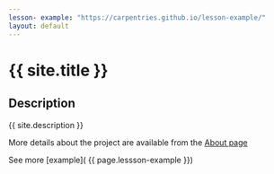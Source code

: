 ```yaml
---
lesson- example: "https://carpentries.github.io/lesson-example/" 
layout: default
---
```


<!-- [![Group Web banner](./image/site_banner.png)](https://github.com/ufangYang/jeco-website)-->



# {{ site.title }}

<!-- comment here-->

## Description
{{ site.description }}

More details about the project are available from the [About page](about.md)

See more [example]( {{ page.lessson-example }})




<!-- [About page link](https://github.com/ufangYang/jeco-website/blob/main/about.md) -->

<!-- [about]('/about') links to the github repo -->



